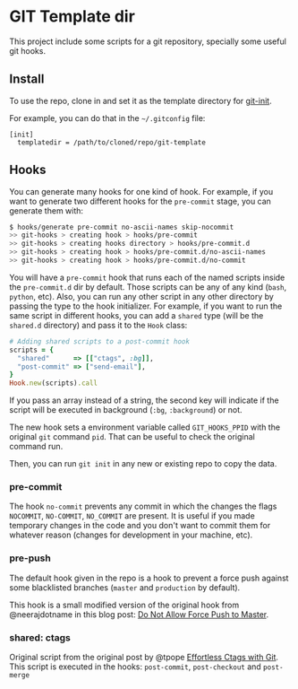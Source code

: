# GIT Template dir

This project include some scripts for a git repository, specially some useful git hooks.

## Install

To use the repo, clone in and set it as the template directory for [git-init](http://git-scm.com/docs/git-init).

For example, you can do that in the `~/.gitconfig` file:

```gitconfig
[init]
  templatedir = /path/to/cloned/repo/git-template
```

## Hooks

You can generate many hooks for one kind of hook. For example, if you want to generate two different hooks for the `pre-commit` stage, you can generate them with:

```sh
$ hooks/generate pre-commit no-ascii-names skip-nocommit
>> git-hooks > creating hook > hooks/pre-commit
>> git-hooks > creating hooks directory > hooks/pre-commit.d
>> git-hooks > creating hook > hooks/pre-commit.d/no-ascii-names
>> git-hooks > creating hook > hooks/pre-commit.d/no-commit
```

You will have a `pre-commit` hook that runs each of the named scripts inside the `pre-commit.d` dir by default. Those scripts can be any of any kind (`bash`, `python`, etc). Also, you can run any other script in any other directory by passing the type to the hook initializer. For example, if you want to run the same script in different hooks, you can add a `shared` type (will be the `shared.d` directory) and pass it to the `Hook` class:

```ruby
# Adding shared scripts to a post-commit hook
scripts = {
  "shared"      => [["ctags", :bg]],
  "post-commit" => ["send-email"],
}
Hook.new(scripts).call
```

If you pass an array instead of a string, the second key will indicate if the script will be executed in background (`:bg`, `:background`) or not.

The new hook sets a environment variable called `GIT_HOOKS_PPID` with the original `git` command `pid`. That can be useful to check the original command run.

Then, you can run `git init` in any new or existing repo to copy the data.

### pre-commit

The hook `no-commit` prevents any commit in which the changes the flags `NOCOMMIT`, `NO-COMMIT`, `NO_COMMIT` are present. It is useful if you made
temporary changes in the code and you don't want to commit them for whatever reason (changes for development in your machine, etc).

### pre-push

The default hook given in the repo is a hook to prevent a force push against some blacklisted branches (`master` and `production` by default).

This hook is a small modified version of the original hook from @neerajdotname in this blog post: [Do Not Allow Force Push to Master](http://blog.bigbinary.com/2013/09/19/do-not-allow-force-pusht-to-master.html).

### shared: ctags

Original script from the original post by @tpope [Effortless Ctags with Git](http://tbaggery.com/2011/08/08/effortless-ctags-with-git.html). This script is executed in the hooks: `post-commit`, `post-checkout` and `post-merge`
